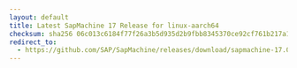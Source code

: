 ```yaml
---
layout: default
title: Latest SapMachine 17 Release for linux-aarch64
checksum: sha256 06c013c6184f77f26a3b5d935d2b9fbb8345370ce92cf761b217a1a46619d873
redirect_to:
  - https://github.com/SAP/SapMachine/releases/download/sapmachine-17.0.10/sapmachine-jre-17.0.10_linux-aarch64_bin.tar.gz
---
```

